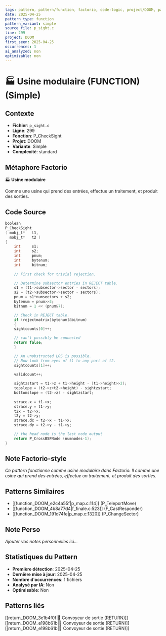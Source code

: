```yaml
---
tags: pattern, pattern/function, factorio, code-logic, project/DOOM, pattern/variant/simple
date: 2025-04-25
pattern_type: function
pattern_variant: simple
source_file: p_sight.c
line: 299
project: DOOM
first_seen: 2025-04-25
occurrences: 1
ai_analyzed: non
optimizable: non
---
```


# 🏭 Usine modulaire (FUNCTION) (Simple)

## Contexte
- **Fichier**: `p_sight.c`
- **Ligne**: 299
- **Fonction**: P_CheckSight
- **Projet**: DOOM
- **Variante**: Simple
- **Complexité**: standard

## Métaphore Factorio
🏭 **Usine modulaire**

Comme une usine qui prend des entrées, effectue un traitement, et produit des sorties.

## Code Source
```c
boolean
P_CheckSight
( mobj_t*	t1,
  mobj_t*	t2 )
{
    int		s1;
    int		s2;
    int		pnum;
    int		bytenum;
    int		bitnum;
    
    // First check for trivial rejection.

    // Determine subsector entries in REJECT table.
    s1 = (t1->subsector->sector - sectors);
    s2 = (t2->subsector->sector - sectors);
    pnum = s1*numsectors + s2;
    bytenum = pnum>>3;
    bitnum = 1 << (pnum&7);

    // Check in REJECT table.
    if (rejectmatrix[bytenum]&bitnum)
    {
	sightcounts[0]++;

	// can't possibly be connected
	return false;	
    }

    // An unobstructed LOS is possible.
    // Now look from eyes of t1 to any part of t2.
    sightcounts[1]++;

    validcount++;
	
    sightzstart = t1->z + t1->height - (t1->height>>2);
    topslope = (t2->z+t2->height) - sightzstart;
    bottomslope = (t2->z) - sightzstart;
	
    strace.x = t1->x;
    strace.y = t1->y;
    t2x = t2->x;
    t2y = t2->y;
    strace.dx = t2->x - t1->x;
    strace.dy = t2->y - t1->y;

    // the head node is the last node output
    return P_CrossBSPNode (numnodes-1);	
}
```

## Note Factorio-style
*Ce pattern fonctionne comme usine modulaire dans Factorio. Il comme une usine qui prend des entrées, effectue un traitement, et produit des sorties.*

## Patterns Similaires
- [[function_DOOM_e2c4a55f|p_map.c:114]] (P_TeleportMove)
- [[function_DOOM_4b8a77d4|f_finale.c:523]] (F_CastResponder)
- [[function_DOOM_191d74fe|p_map.c:1320]] (P_ChangeSector)

## Note Perso
*Ajouter vos notes personnelles ici...*

## Statistiques du Pattern
- **Première détection**: 2025-04-25
- **Dernière mise à jour**: 2025-04-25
- **Nombre d'occurrences**: 1 fichiers
- **Analysé par IA**: Non
- **Optimisable**: Non

## Patterns liés
[[return_DOOM_3e1b4f0f|🚚 Convoyeur de sortie (RETURN)]]
[[return_DOOM_e198b61b|🚚 Convoyeur de sortie (RETURN)]]
[[return_DOOM_e198b61b|🚚 Convoyeur de sortie (RETURN)]]
